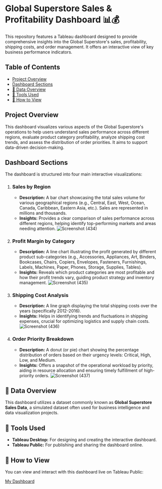 # Global Superstore Sales & Profitability Dashboard 📊💰

This repository features a Tableau dashboard designed to provide comprehensive insights into the Global Superstore's sales, profitability, shipping costs, and order management. It offers an interactive view of key business performance indicators.

## Table of Contents

- [Project Overview](#project-overview)
- [Dashboard Sections](#dashboard-sections)
- [📁 Data Overview](#data-overview)
- [📌 Tools Used](#tools-used)
- [🔗 How to View](#how-to-view)


## Project Overview

This dashboard visualizes various aspects of the Global Superstore's operations to help users understand sales performance across different regions, evaluate product category profitability, analyze shipping cost trends, and assess the distribution of order priorities. It aims to support data-driven decision-making.

## Dashboard Sections

The dashboard is structured into four main interactive visualizations:

1.  ### **Sales by Region**
    * **Description:** A bar chart showcasing the total sales volume for various geographical regions (e.g., Central, East, West, Ocean, Canada, Caribbean, Eastern Asia, etc.). Sales are represented in millions and thousands.
    * **Insights:** Provides a clear comparison of sales performance across different regions, helping identify top-performing markets and areas needing attention.
![Screenshot (434)](https://github.com/user-attachments/assets/00f227fe-569e-4136-842b-80ba8a83f943)

2.  ### **Profit Margin by Category**
    * **Description:** A line chart illustrating the profit generated by different product sub-categories (e.g., Accessories, Appliances, Art, Binders, Bookcases, Chairs, Copiers, Envelopes, Fasteners, Furnishings, Labels, Machines, Paper, Phones, Storage, Supplies, Tables).
    * **Insights:** Reveals which product categories are most profitable and how their profit trends vary, guiding product strategy and inventory management.
![Screenshot (435)](https://github.com/user-attachments/assets/953396fc-bd59-4c82-a0db-72e11ce321ef)

3.  ### **Shipping Cost Analysis**
    * **Description:** A line graph displaying the total shipping costs over the years (specifically 2012-2016).
    * **Insights:** Helps in identifying trends and fluctuations in shipping expenses, crucial for optimizing logistics and supply chain costs.
![Screenshot (436)](https://github.com/user-attachments/assets/f35d8ccb-7eca-4be8-a347-4b0067ab6786)

4.  ### **Order Priority Breakdown**
    * **Description:** A donut (or pie) chart showing the percentage distribution of orders based on their urgency levels: Critical, High, Low, and Medium.
    * **Insights:** Offers a snapshot of the operational workload by priority, aiding in resource allocation and ensuring timely fulfillment of high-priority orders.
![Screenshot (437)](https://github.com/user-attachments/assets/ed81896a-9d08-4ff2-85f7-0066dadd6c6d)

## 📁 Data Overview

This dashboard utilizes a dataset commonly known as **Global Superstore Sales Data**, a simulated dataset often used for business intelligence and data visualization projects.

## 📌 Tools Used

* **Tableau Desktop:** For designing and creating the interactive dashboard.
* **Tableau Public:** For publishing and sharing the dashboard online.

## 🔗 How to View

You can view and interact with this dashboard live on Tableau Public:

[My Dashboard](https://public.tableau.com/app/profile/bafti.cakir/viz/globalsuperstore_17466289058780/GlobalSuperstore)
